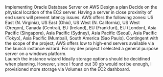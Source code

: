 Implementing Oracle Database Server on AWS
	Design a plan
		Decide on the physical location of the EC2 server.  Having a server in close proximity of end users will prevent latency issues.
			AWS offers the following zones:  US East (N. Virginia), US East (Ohio), US West (N. California), US West (Oregon), 
			Canada (Central), EU (Ireland), EU (Frankfurt), EU (London), Asia Pacific (Singapore), Asia Pacific (Sydney), 
			Asia Pacific (Seoul), Asia Pacific (Tokyo), Asia Pacific (Mumbai), South America (Sao Paulo).
		Contingent with the scope of the project, AWS offers low to high-end servers available via the launch instance wizard.  For my
		dev project I selected a general purpose server on a windows platform.  
	Launch the instance wizard
	Ideally storage options should be decidined when planning.  However, since I found out 30 gb would not be enough, I provisioned more
	storage via Volumes on the EC2 dashboard.
